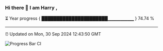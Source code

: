 ### Hi there 👋 I am Harry , 

⏳ Year progress { ██████████████████████▁▁▁▁▁▁▁▁ } 74.74 %

---

⏰ Updated on Mon, 30 Sep 2024 12:43:50 GMT

![Progress Bar CI](https://github.com/duykhang68/duykhang68/workflows/Progress%20Bar%20CI/badge.svg)

